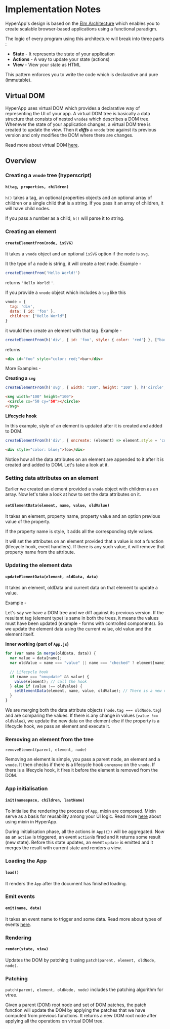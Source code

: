 # Implementation Notes

HyperApp's design is based on the [Elm Architecture](https://guide.elm-lang.org/architecture/) which enables you to create scalable browser-based applications using a functional paradigm.

The logic of every program using this architecture will break into three parts :

* **State** - It represents the state of your application
* **Actions** - A way to update your state (actions)
* **View** - View your state as HTML

This pattern enforces you to write the code which is declarative and pure (immutable).

## Virtual DOM
HyperApp uses virtual DOM which provides a declarative way of representing the UI of your app. A virtual DOM tree is basically a data structure that consists of nested `vnodes` which describes a DOM tree. Whenever the state of your application changes, a virtual DOM tree is created to update the view. Then it ***diffs*** a `vnode` tree against its previous version and only modifies the DOM where there are changes.

Read more about virtual DOM [here](https://github.com/Matt-Esch/virtual-dom).


## Overview

### Creating a `vnode` tree (hyperscript)

#### `h(tag, properties, children)`

`h()` takes a tag, an optional properties objects and an optional array of children or a single child that is a string. If you pass it an array of children, it will have child nodes.

If you pass a number as a child, `h()` will parse it to string.

### Creating an element

#### `createElementFrom(node, isSVG)`

It takes a `vnode` object and an optional `isSVG` option if the node is `svg`.

It the type of a node is string, it will create a text node. Example -
```javascript
createElementFrom('Hello World!')
```
returns `'Hello World!'`.

If you provide a `vnode` object which includes a `tag` like this
```javascript
vnode = {
  tag: 'div',
  data: { id: 'foo' },
  children: ["Hello World"]
}
```

it would then create an element with that tag. Example -
```javascript
createElementFrom(h('div', { id: 'foo', style: { color: 'red'} }, ["bar"] ))
```
returns 
```html
<div id="foo" style="color: red;">bar</div>
```

More Examples -

**Creating a `svg`**

```javascript
createElementFrom(h('svg', { width: "100", height: "100" }, h('circle', { cx: '50', cy: '50'})))
```
```html
<svg width="100" height="100">
 <circle cx="50 cy="50"></circle>
</svg>
```

**Lifecycle hook**

In this example, style of an element is updated after it is created and added to DOM.

```jsx
createElementFrom(h('div', { oncreate: (element) => element.style = 'color: blue;' }, ["foo"]))
```
```html
<div style="color: blue;">foo</div>
```

Notice how all the data attributes on an element are appended to it after it is created and added to DOM. Let's take a look at it.

### Setting data attributes on an element

Earlier we created an element provided a `vnode` object with children as an array. Now let's take a look at how to set the data attributes on it.

#### `setElementData(element, name, value, oldValue)`

It takes an element, property name, property value and an option previous value of the property.

If the property name is style, it adds all the corresponding style values.

It will set the attributes on an element provided that a value is not a function (lifecycle hook, event handlers). If there is any such value, it will remove that property name from the attribute.

### Updating the element data

#### `updateElementData(element, oldData, data)`

It takes an element, oldData and current data on that element to update a value.

Example -

Let's say we have a DOM tree and we diff against its previous version. If the resultant tag (element type) is same in both the trees, it means the values must have been updated (example - forms with controlled components). So we update the element data using the current value, old value and the element itself.

**Inner working (part of `App.js`)**

```jsx
for (var name in merge(oldData, data)) {
  var value = data[name];
  var oldValue = name === "value" || name === "checked" ? element[name] : oldData[name];

  // Lifecycle hook
  if (name === "onupdate" && value) {
    value(element); // call the hook
  } else if (value !== oldValue) {
    setElementData(element, name, value, oldValue); // There is a new value so update the new data on the element
  }
}
```

We are merging both the data attribute objects (`node.tag === oldNode.tag`) and are comparing the values. If there is any change in values (`value !== oldValue`), we update the new data on the element else if the property is a lifecycle hook, we pass an element and execute it.

### Removing an element from the tree

`removeElement(parent, element, node)`

Removing an element is simple, you pass a parent node, an element and a `vnode`. It then checks if there is a lifecycle hook `onremove` on the `vnode`. If there is a lifecycle hook, it fires it before the element is removed from the DOM.

### App initialisation

#### `init(namespace, children, lastName)`

To initialise the rendering the process of `App`, mixin are composed. Mixin serve as a basis for reusability among your UI logic. Read more [here](https://github.com/hyperapp/hyperapp/blob/master/docs/core.md#mixins) about using mixin in HyperApp.

During initialisation phase, all the actions in `App({})` will be aggregated. Now as an `action` is triggered, an event `action`is fired and it returns some result (new state). Before this state updates, an event `update` is emitted and it merges the result with current state and renders a view.

### Loading the App
#### `load()`

It renders the `App` after the document has finished loading.

### Emit events

#### `emit(name, data)`

It takes an event name to trigger and some data. Read more about types of events [here](https://github.com/hyperapp/hyperapp/blob/master/docs/api.md#events).

### Rendering

#### `render(state, view)`
Updates the DOM by patching it using `patch(parent, element, oldNode, node)`.

### Patching

`patch(parent, element, oldNode, node)` includes the patching algorithm for vtree.

Given a parent (DOM) root node and set of DOM patches, the patch function will update the DOM by applying the patches that we have computed from previous functions. It returns a new DOM root node after applying all the operations on virtual DOM tree.
